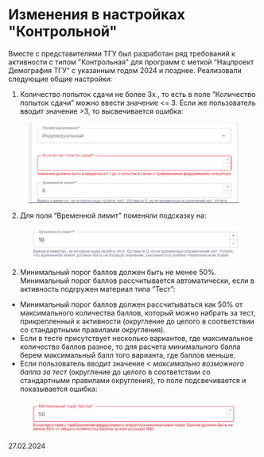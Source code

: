 # Изменения в настройках "Контрольной"

Вместе с представителями ТГУ был разработан ряд требований к активности с типом "Контрольная" для программ с меткой “Нацпроект Демография ТГУ” с указанным годом 2024 и позднее. Реализовали следующие общие настройки:

1. Количество попыток сдачи не более 3х., то есть в поле “Количество попыток сдачи” можно ввести значение <= 3. Если же пользователь вводит значение >3, то высвечивается ошибка:

<figure><img src="../../.gitbook/assets/image (890).png" alt=""><figcaption></figcaption></figure>

2. Для поля “Временной лимит” поменяли подсказку на:

<figure><img src="../../.gitbook/assets/image (892).png" alt=""><figcaption></figcaption></figure>

2. Минимальный порог баллов должен быть не менее 50%. Минимальный порог баллов рассчитывается автоматически, если в активность подгружен материал типа “Тест”:

* Минимальный порог баллов должен рассчитываться как 50% от максимального количества баллов, который можно набрать за тест, прикрепленный к активности (округление до целого в соответствии со стандартными правилами округления).
* Если в тесте присутствует несколько вариантов, где максимальное количество баллов разное, то для расчета минимального балла берем максимальный балл того варианта, где баллов меньше.
* Если пользователь вводит значение < _максимально возможного балла за тест_ (округление до целого в соответствии со стандартными правилами округления), то поле подсвечивается и показывается ошибка:

<figure><img src="../../.gitbook/assets/image (893).png" alt=""><figcaption></figcaption></figure>

27.02.2024
